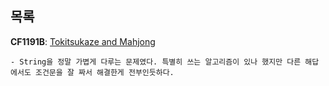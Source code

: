목록
-----

**CF1191B**: [Tokitsukaze and Mahjong](https://codeforces.com/contest/1191/problem/B)
```
- String을 정말 가볍게 다루는 문제였다. 특별히 쓰는 알고리즘이 있나 했지만 다른 해답에서도 조건문을 잘 짜서 해결한게 전부인듯하다.
```
